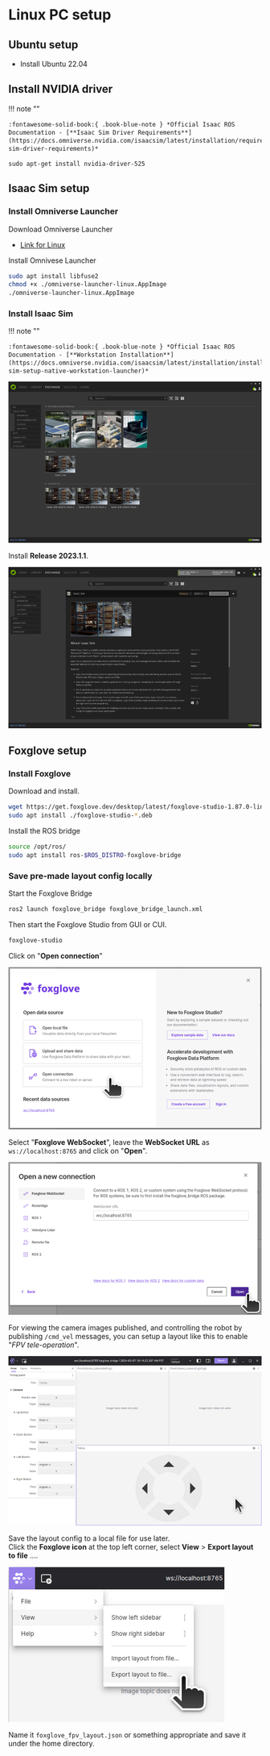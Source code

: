 # Linux PC setup

## Ubuntu setup

- Install Ubuntu 22.04

## Install NVIDIA driver

!!! note ""

    :fontawesome-solid-book:{ .book-blue-note } *Official Isaac ROS Documentation - [**Isaac Sim Driver Requirements**](https://docs.omniverse.nvidia.com/isaacsim/latest/installation/requirements.html#isaac-sim-driver-requirements)*


```
sudo apt-get install nvidia-driver-525
```

## Isaac Sim setup

### Install Omniverse Launcher

Download Omniverse Launcher

- [Link for Linux](https://install.launcher.omniverse.nvidia.com/installers/omniverse-launcher-linux.AppImage)

Install Omnivese Launcher

```bash
sudo apt install libfuse2
chmod +x ./omniverse-launcher-linux.AppImage
./omniverse-launcher-linux.AppImage
```

### Install Isaac Sim

!!! note ""

    :fontawesome-solid-book:{ .book-blue-note } *Official Isaac ROS Documentation - [**Workstation Installation**](https://docs.omniverse.nvidia.com/isaacsim/latest/installation/install_workstation.html#isaac-sim-setup-native-workstation-launcher)*


![alt text](images/image-81.png)

Install **Release 2023.1.1**.

![alt text](images/image-82.png)

## Foxglove setup

### Install Foxglove

Download and install.

```bash
wget https://get.foxglove.dev/desktop/latest/foxglove-studio-1.87.0-linux-amd64.deb
sudo apt install ./foxglove-studio-*.deb
```

Install the ROS bridge

```bash
source /opt/ros/
sudo apt install ros-$ROS_DISTRO-foxglove-bridge
```

### Save pre-made layout config locally

Start the Foxglove Bridge

```bash
ros2 launch foxglove_bridge foxglove_bridge_launch.xml
```

Then start the Foxglove Studio from GUI or CUI.

```bash
foxglove-studio
```

Click on "**Open connection**"

![alt text](images/image-83.png)

Select "**Foxglove WebSocket**", leave the **WebSocket URL** as `ws://localhost:8765` and click on "**Open**".

![alt text](images/image-84.png)

For viewing the camera images published, and controlling the robot by publishing `/cmd_vel` messages, you can setup a layout like this to enable "*FPV tele-operation*".

![alt text](images/image-85.png)

Save the layout config to a local file for use later.<br>
Click the **Foxglove icon** at the top left corner, select **View** > **Export layout to file** ....

![alt text](images/image-91.png)

Name it `foxglove_fpv_layout.json` or something appropriate and save it under the home directory.